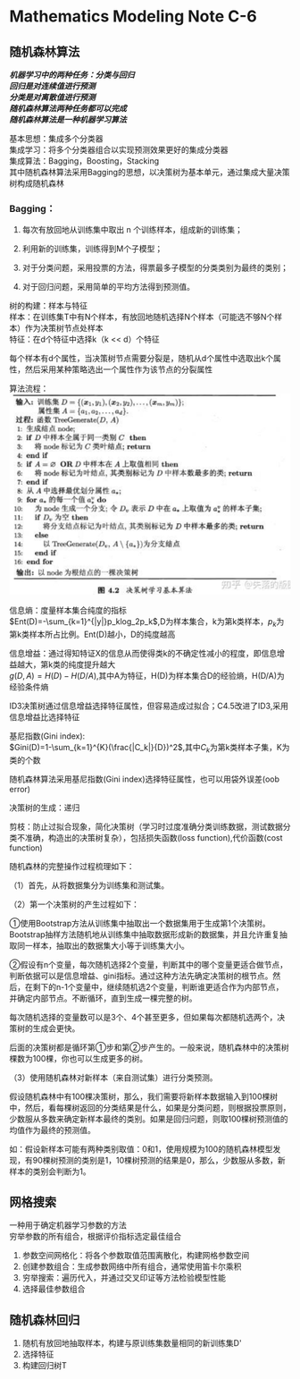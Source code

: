 # Mathematics Modeling Note C-6  
## 随机森林算法
***机器学习中的两种任务：分类与回归***  
***回归是对连续值进行预测***   
***分类是对离散值进行预测***   
***随机森林算法两种任务都可以完成***   
***随机森林算法是一种机器学习算法***   

基本思想：集成多个分类器  
集成学习：将多个分类器组合以实现预测效果更好的集成分类器  
集成算法：Bagging，Boosting，Stacking  
其中随机森林算法采用Bagging的思想，以决策树为基本单元，通过集成大量决策树构成随机森林  

### Bagging：
1. 每次有放回地从训练集中取出 n 个训练样本，组成新的训练集；

2. 利用新的训练集，训练得到M个子模型；

3. 对于分类问题，采用投票的方法，得票最多子模型的分类类别为最终的类别；  
4. 对于回归问题，采用简单的平均方法得到预测值。  

树的构建：样本与特征  
样本：在训练集T中有N个样本，有放回地随机选择N个样本（可能选不够N个样本）作为决策树节点处样本  
特征：在d个特征中选择k（k << d）个特征  

每个样本有d个属性，当决策树节点需要分裂是，随机从d个属性中选取出k个属性，然后采用某种策略选出一个属性作为该节点的分裂属性  

算法流程：![](./picture/1706455836487.png)  

信息熵：度量样本集合纯度的指标  
$Ent(D)=-\sum_{k=1}^{|y|}p_klog_2p_k$,D为样本集合，k为第k类样本，$p_k$为第k类样本所占比例。Ent(D)越小，D的纯度越高  

信息增益：通过得知特证X的信息从而使得类k的不确定性减小的程度，即信息增益越大，第k类的纯度提升越大  
$g(D, A)=H(D)-H(D/A)$,其中A为特征，H(D)为样本集合D的经验熵，H(D/A)为经验条件熵  

ID3决策树通过信息增益选择特征属性，但容易造成过拟合；C4.5改进了ID3,采用信息增益比选择特征  

基尼指数(Gini index):  
$Gini(D)=1-\sum_{k=1}^{K}(\frac{|C_k|}{D})^2$,其中$C_k$为第k类样本子集，K为类的个数  

随机森林算法采用基尼指数(Gini index)选择特征属性，也可以用袋外误差(oob error)

决策树的生成：递归  

剪枝：防止过拟合现象，简化决策树（学习时过度准确分类训练数据，测试数据分类不准确，构造出的决策树复杂），包括损失函数(loss function),代价函数(cost function)

随机森林的完整操作过程梳理如下：

（1）首先，从将数据集分为训练集和测试集。

（2）第一个决策树的产生过程如下：

①使用Bootstrap方法从训练集中抽取出一个数据集用于生成第1个决策树。Bootstrap抽样方法随机地从训练集中抽取数据形成新的数据集，并且允许重复抽取同一样本，抽取出的数据集大小等于训练集大小。

②假设有n个变量，每次随机选择2个变量，判断其中的哪个变量更适合做节点，判断依据可以是信息增益、gini指标。通过这种方法先确定决策树的根节点。然后，在剩下的n-1个变量中，继续随机选2个变量，判断谁更适合作为内部节点，并确定内部节点。不断循环，直到生成一棵完整的树。

每次随机选择的变量数可以是3个、4个甚至更多，但如果每次都随机选两个，决策树的生成会更快。

后面的决策树都是循环第①步和第②步产生的。一般来说，随机森林中的决策树棵数为100棵，你也可以生成更多的树。

（3）使用随机森林对新样本（来自测试集）进行分类预测。

假设随机森林中有100棵决策树，那么，我们需要将新样本数据输入到100棵树中，然后，看每棵树返回的分类结果是什么，如果是分类问题，则根据投票原则，少数服从多数来确定新样本最终的类别。如果是回归问题，则取100棵树预测值的均值作为最终的预测值。

如：假设新样本可能有两种类别取值：0和1，使用规模为100的随机森林模型发现，有90棵树预测的类别是1，10棵树预测的结果是0，那么，少数服从多数，新样本的类别会判断为1。
## 网格搜索
一种用于确定机器学习参数的方法  
穷举参数的所有组合，根据评价指标选定最佳组合  
1. 参数空间网格化：将各个参数取值范围离散化，构建网格参数空间  
2. 创建参数组合：生成参数网络中所有组合，通常使用笛卡尔乘积
3. 穷举搜索：遍历代入，并通过交叉印证等方法检验模型性能  
4. 选择最佳参数组合  

## 随机森林回归
1. 随机有放回地抽取样本，构建与原训练集数量相同的新训练集D'  
2. 选择特征
3. 构建回归树T


